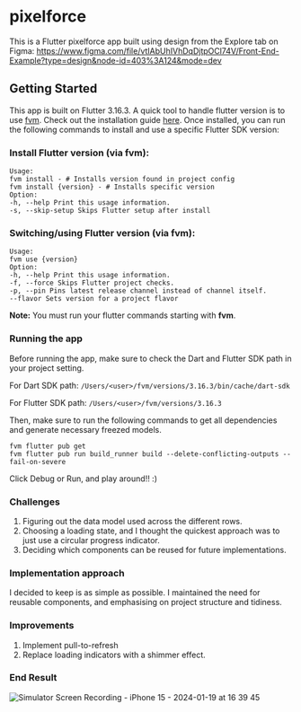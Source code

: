 # pixelforce

This is a Flutter pixelforce app built using design from the Explore tab on Figma:
https://www.figma.com/file/vtIAbUhIVhDqDjtpOCl74V/Front-End-Example?type=design&node-id=403%3A124&mode=dev

## Getting Started

This app is built on Flutter 3.16.3. A quick tool to handle flutter version is to
use [fvm](https://fvm.app/). Check out the installation
guide [here](https://fvm.app/docs/getting_started/installation). Once installed, you can run the
following commands to install and use a specific Flutter SDK version:

### Install Flutter version (via fvm):

```
Usage:
fvm install - # Installs version found in project config
fvm install {version} - # Installs specific version
Option:
-h, --help Print this usage information.
-s, --skip-setup Skips Flutter setup after install
```

### Switching/using Flutter version (via fvm):

```
Usage:
fvm use {version}
Option:
-h, --help Print this usage information.
-f, --force Skips Flutter project checks.
-p, --pin Pins latest release channel instead of channel itself.
--flavor Sets version for a project flavor
```

**Note:** You must run your flutter commands starting with **fvm**.

### Running the app

Before running the app, make sure to check the Dart and Flutter SDK path in your project setting.

For Dart SDK path: `/Users/<user>/fvm/versions/3.16.3/bin/cache/dart-sdk`

For Flutter SDK path: `/Users/<user>/fvm/versions/3.16.3`

Then, make sure to run the following commands to get all dependencies
and generate necessary freezed models.

```
fvm flutter pub get
fvm flutter pub run build_runner build --delete-conflicting-outputs --fail-on-severe
```

Click Debug or Run, and play around!! :)

### Challenges

1. Figuring out the data model used across the different rows.
2. Choosing a loading state, and I thought the quickest approach was to just use a circular progress
   indicator.
3. Deciding which components can be reused for future implementations.

### Implementation approach

I decided to keep is as simple as possible. I maintained the need for reusable components, and emphasising 
on project structure and tidiness.

### Improvements
1. Implement pull-to-refresh
2. Replace loading indicators with a shimmer effect.

### End Result
![Simulator Screen Recording - iPhone 15 - 2024-01-19 at 16 39 45](https://github.com/jasonwenlee/pixelforce/assets/36957919/663a8525-ed57-42b0-9be4-a876d3206abe)



